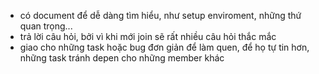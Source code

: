 - có document để dễ dàng tìm hiểu, như setup enviroment, những thứ quan trọng...
- trả lời câu hỏi, bởi vì khi mới join sẽ rất nhiều câu hỏi thắc mắc
- giao cho những task hoặc bug đơn giản để làm quen, để họ tự tin hơn, những task tránh depen cho những member khác